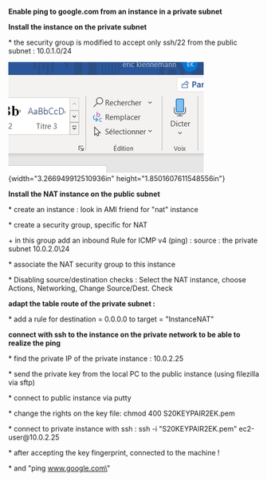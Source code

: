 **Enable ping to google.com from an instance in a private subnet**

**Install the instance on the private subnet**

\* the security group is modified to accept only ssh/22 from the public
subnet : 10.0.1.0/24

![Alt text](/NAT/media/image1.png){width="3.266949912510936in"
height="1.8501607611548556in"}

**Install the NAT instance on the public subnet**

\* create an instance : look in AMI friend for \"nat\" instance

\* create a security group, specific for NAT

\+ in this group add an inbound Rule for ICMP v4 (ping) : source : the
private subnet 10.0.2.0\\24

\* associate the NAT security group to this instance

\* Disabling source/destination checks : Select the NAT instance, choose
Actions, Networking, Change Source/Dest. Check

**adapt the table route of the private subnet :**

\* add a rule for destination = 0.0.0.0 to target = \"InstanceNAT\"

**connect with ssh to the instance on the private network to be able to
realize the ping**

\* find the private IP of the private instance : 10.0.2.25

\* send the private key from the local PC to the public instance (using
filezilla via sftp)

\* connect to public instance via putty

\* change the rights on the key file: chmod 400 S20KEYPAIR2EK.pem

\* connect to private instance with ssh : ssh -i \"S20KEYPAIR2EK.pem\"
ec2-user\@10.0.2.25

\* after accepting the key fingerprint, connected to the machine !

\* and \"ping www.google.com\"
